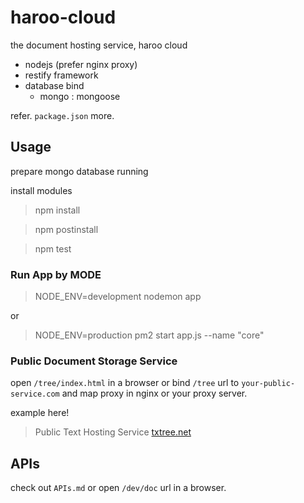 haroo-cloud
===========

the document hosting service, haroo cloud

- nodejs (prefer nginx proxy)
- restify framework
- database bind
    - mongo : mongoose

refer. `package.json` more.

## Usage

prepare mongo database running

install modules

> npm install

> npm postinstall

> npm test

### Run App by MODE

> NODE_ENV=development nodemon app

or

> NODE_ENV=production pm2 start app.js --name "core"

### Public Document Storage Service

open `/tree/index.html` in a browser or bind `/tree` url to `your-public-service.com` and map proxy in nginx or your proxy server.
 
example here!

> Public Text Hosting Service [txtree.net](https://txtree.net)

## APIs

check out `APIs.md` or open `/dev/doc` url in a browser.